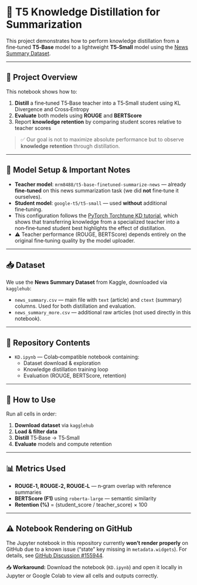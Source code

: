 # 🧠 T5 Knowledge Distillation for Summarization

This project demonstrates how to perform knowledge distillation from a fine‐tuned **T5‑Base** model to a lightweight **T5‑Small** model using the [News Summary Dataset](https://www.kaggle.com/datasets/sunnysai12345/news-summary).

---

## 📘 Project Overview

This notebook shows how to:

1. **Distill** a fine‑tuned T5‑Base teacher into a T5‑Small student using KL Divergence and Cross‑Entropy  
2. **Evaluate** both models using **ROUGE** and **BERTScore**  
3. Report **knowledge retention** by comparing student scores relative to teacher scores  

> ✅ Our goal is not to maximize absolute performance but to observe **knowledge retention** through distillation.

---

## 🧠 Model Setup & Important Notes

- **Teacher model**: `mrm8488/t5-base-finetuned-summarize-news` — already **fine‑tuned** on this news summarization task (we did **not** fine‑tune it ourselves).  
- **Student model**: `google-t5/t5-small` — used **without** additional fine‑tuning.  
- This configuration follows the [PyTorch Torchtune KD tutorial](https://pytorch.org/torchtune/0.3/tutorials/llama_kd_tutorial.html), which shows that transferring knowledge from a specialized teacher into a non‑fine‑tuned student best highlights the effect of distillation.  
- ⚠️ Teacher performance (ROUGE, BERTScore) depends entirely on the original fine‑tuning quality by the model uploader.

---

## 📥 Dataset

We use the **News Summary Dataset** from Kaggle, downloaded via `kagglehub`:

- `news_summary.csv` — main file with `text` (article) and `ctext` (summary) columns. Used for both distillation and evaluation.  
- `news_summary_more.csv` — additional raw articles (not used directly in this notebook).

---

## 📂 Repository Contents

- `KD.ipynb` — Colab‑compatible notebook containing:  
  - Dataset download & exploration  
  - Knowledge distillation training loop  
  - Evaluation (ROUGE, BERTScore, retention)  

---

## 🚀 How to Use

Run all cells in order:

1. **Download dataset** via `kagglehub`  
2. **Load & filter data**  
3. **Distill** T5‑Base → T5‑Small  
4. **Evaluate** models and compute retention  

---

## 📊 Metrics Used

- **ROUGE‑1, ROUGE‑2, ROUGE‑L** — n‑gram overlap with reference summaries  
- **BERTScore (F1)** using `roberta-large` — semantic similarity  
- **Retention (%)** = (student_score / teacher_score) × 100

---

## ⚠️ Notebook Rendering on GitHub

The Jupyter notebook in this repository currently **won’t render properly** on GitHub due to a known issue (“state” key missing in `metadata.widgets`). For details, see [GitHub Discussion #155944](https://github.com/orgs/community/discussions/155944).

📥 **Workaround:** Download the notebook (`KD.ipynb`) and open it locally in Jupyter or Google Colab to view all cells and outputs correctly.


